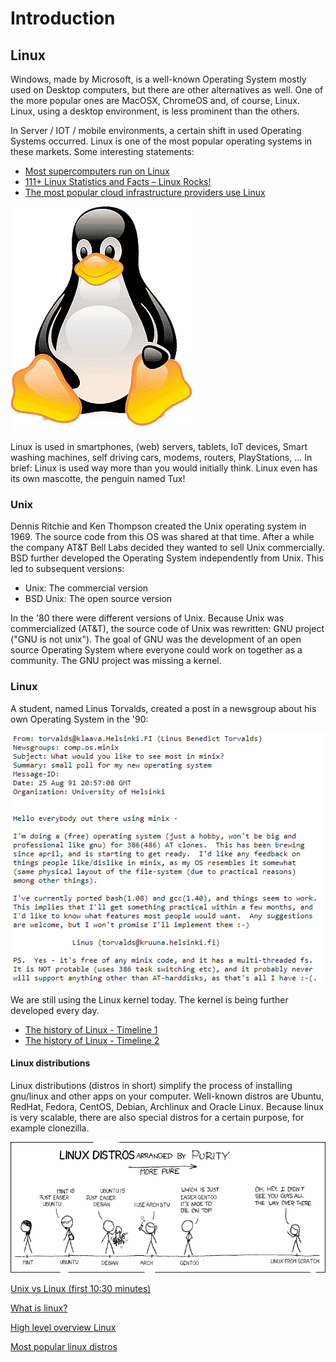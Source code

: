 # Introduction

## Linux
Windows, made by Microsoft, is a well-known Operating System mostly used on Desktop computers, but there are other alternatives as well. One of the more popular ones are MacOSX, ChromeOS and, of course, Linux. Linux, using a desktop environment, is less prominent than the others.

In Server / IOT / mobile environments, a certain shift in used Operating Systems occurred. Linux is one of the most popular operating systems in these markets. Some interesting statements:
* [Most supercomputers run on Linux](https://www.top500.org/statistics/details/osfam/1/)
* [111+ Linux Statistics and Facts – Linux Rocks!](https://webtribunal.net/blog/linux-statistics/)
* [The most popular cloud infrastructure providers use Linux](https://www.linuxfoundation.org/blog/how-amazon-web-services-uses-linux-and-open-source/)

![tux right](../images/tux.png)

Linux is used in smartphones, (web) servers, tablets, IoT devices, Smart washing machines, self driving cars, modems, routers, PlayStations, ... In brief: Linux is used way more than you would initially think. Linux even has its own mascotte, the penguin named Tux!

### Unix
Dennis Ritchie and Ken Thompson created the Unix operating system in 1969. The source code from this OS was shared at that time. After a while the company AT&T Bell Labs decided they wanted to sell Unix commercially. BSD further developed the Operating System independently from Unix. This led to subsequent versions:
* Unix: The commercial version
* BSD Unix: The open source version

In the '80 there were different versions of Unix. Because Unix was commercialized (AT&T), the source code of Unix was rewritten: GNU project ("GNU is not unix"). The goal of GNU was the development of an open source Operating System where everyone could work on together as a community. The GNU project was missing a kernel.

### Linux
A student, named Linus Torvalds, created a post in a newsgroup about his own Operating System in the '90:

![linux](../images/01/linus.png)

We are still using the Linux kernel today. The kernel is being further developed every day.  

* [The history of Linux - Timeline 1](https://en.wikipedia.org/wiki/Linux#/media/File:Unix_timeline.en.svg)  
* [The history of Linux - Timeline 2](https://www.linuxbe.com/images/linux_events30.jpg)  


#### Linux distributions
Linux distributions (distros in short) simplify the process of installing gnu/linux and other apps on your computer. Well-known distros are Ubuntu, RedHat, Fedora, CentOS, Debian, Archlinux and Oracle Linux. Because linux is very scalable, there are also special distros for a certain purpose, for example clonezilla.

![distros](../images/01/distros.png)


<i class="fa-solid fa-film"></i> [Unix vs Linux (first 10:30 minutes)](https://www.youtube.com/watch?v=jowCUo_UGts)   

<i class="fa-solid fa-film"></i>  [What is linux?](https://www.youtube.com/watch?v=zA3vmx0GaO8)

<i class="fa-solid fa-earth-europe"></i> [High level overview Linux](https://www.linux.com/what-is-linux/)

<i class="fa-solid fa-earth-europe"></i> [Most popular linux distros](https://distrowatch.com/dwres.php?resource=popularity)




